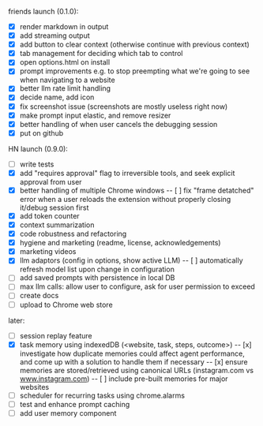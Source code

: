 friends launch (0.1.0):
- [x] render markdown in output
- [x] add streaming output
- [x] add button to clear context (otherwise continue with previous context)
- [x] tab management for deciding which tab to control
- [x] open options.html on install
- [x] prompt improvements e.g. to stop preempting what we're going to see when navigating to a website
- [x] better llm rate limit handling
- [x] decide name, add icon
- [x] fix screenshot issue (screenshots are mostly useless right now)
- [x] make prompt input elastic, and remove resizer
- [x] better handling of when user cancels the debugging session
- [x] put on github

HN launch (0.9.0):
- [ ] write tests 
- [x] add "requires approval" flag to irreversible tools, and seek explicit approval from user
- [x] better handling of multiple Chrome windows
-- [ ] fix "frame detatched" error when a user reloads the extension without properly closing it/debug session first
- [x] add token counter
- [x] context summarization
- [x] code robustness and refactoring
- [x] hygiene and marketing (readme, license, acknowledgements)
- [x] marketing videos
- [x] llm adaptors (config in options, show active LLM)
-- [ ] automatically refresh model list upon change in configuration
- [ ] add saved prompts with persistence in local DB
- [ ] max llm calls: allow user to configure, ask for user permission to exceed
- [ ] create docs
- [ ] upload to Chrome web store

later:
- [ ] session replay feature
- [x] task memory using indexedDB (<website, task, steps, outcome>) 
-- [x] investigate how duplicate memories could affect agent performance, and come up with a solution to handle them if necessary
-- [x] ensure memories are stored/retrieved using canonical URLs (instagram.com vs www.instagram.com)
-- [ ] include pre-built memories for major websites
- [ ] scheduler for recurring tasks using chrome.alarms
- [ ] test and enhance prompt caching
- [ ] add user memory component
